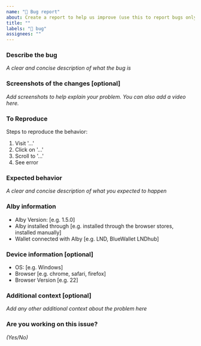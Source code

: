 ```yaml
---
name: "🐞 Bug report"
about: Create a report to help us improve (use this to report bugs only)
title: ""
labels: "🐞 bug"
assignees: ""
---
```


### Describe the bug

_A clear and concise description of what the bug is_

### Screenshots of the changes [optional]

_Add screenshots to help explain your problem. You can also add a video here._

### To Reproduce

Steps to reproduce the behavior:

1. Visit '...'
1. Click on '...'
1. Scroll to '...'
1. See error

### Expected behavior

_A clear and concise description of what you expected to happen_

### Alby information

- Alby Version: [e.g. 1.5.0]
- Alby installed through [e.g. installed through the browser stores, installed manually]
- Wallet connected with Alby [e.g. LND, BlueWallet LNDhub]

### Device information [optional]

- OS: [e.g. Windows]
- Browser [e.g. chrome, safari, firefox]
- Browser Version [e.g. 22]

### Additional context [optional]

_Add any other additional context about the problem here_

### Are you working on this issue?

_(Yes/No)_

